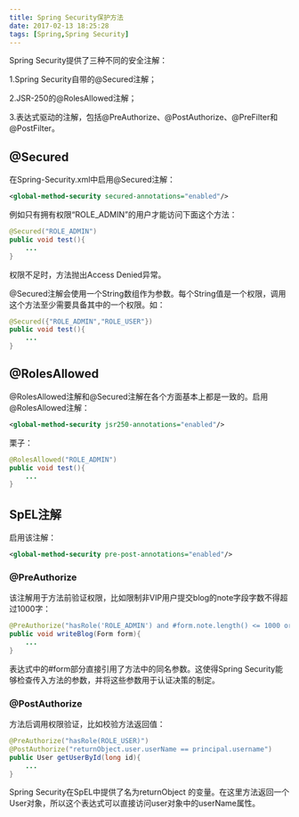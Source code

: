 ```yaml
---
title: Spring Security保护方法
date: 2017-02-13 18:25:28
tags: [Spring,Spring Security]
---
```

Spring Security提供了三种不同的安全注解：

1.Spring Security自带的@Secured注解；

2.JSR-250的@RolesAllowed注解；

3.表达式驱动的注解，包括@PreAuthorize、@PostAuthorize、@PreFilter和 @PostFilter。
<!--more-->
## @Secured
在Spring-Security.xml中启用@Secured注解：
```xml
<global-method-security secured-annotations="enabled"/>
```
例如只有拥有权限“ROLE_ADMIN”的用户才能访问下面这个方法：
```java
@Secured("ROLE_ADMIN")
public void test(){
    ...
}
```
权限不足时，方法抛出Access Denied异常。

@Secured注解会使用一个String数组作为参数。每个String值是一个权限，调用这个方法至少需要具备其中的一个权限。如：
```java
@Secured({"ROLE_ADMIN","ROLE_USER"})
public void test(){
    ...
}
```
## @RolesAllowed
@RolesAllowed注解和@Secured注解在各个方面基本上都是一致的。启用@RolesAllowed注解：
```xml
<global-method-security jsr250-annotations="enabled"/>
```
栗子：
```java
@RolesAllowed("ROLE_ADMIN")
public void test(){
    ...
}   
```
## SpEL注解
启用该注解：
```xml
<global-method-security pre-post-annotations="enabled"/>   
```
### @PreAuthorize
该注解用于方法前验证权限，比如限制非VIP用户提交blog的note字段字数不得超过1000字：
```java
@PreAuthorize("hasRole('ROLE_ADMIN') and #form.note.length() <= 1000 or hasRole('ROLE_VIP')")
public void writeBlog(Form form){
    ...
}
```
表达式中的#form部分直接引用了方法中的同名参数。这使得Spring Security能够检查传入方法的参数，并将这些参数用于认证决策的制定。
### @PostAuthorize    
方法后调用权限验证，比如校验方法返回值：
```java
@PreAuthorize("hasRole(ROLE_USER)")
@PostAuthorize("returnObject.user.userName == principal.username")
public User getUserById(long id){
    ...		
}
```
Spring Security在SpEL中提供了名为returnObject 的变量。在这里方法返回一个User对象，所以这个表达式可以直接访问user对象中的userName属性。